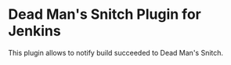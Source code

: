 # Dead Man's Snitch Plugin for Jenkins

This plugin allows to notify build succeeded to Dead Man's Snitch.

